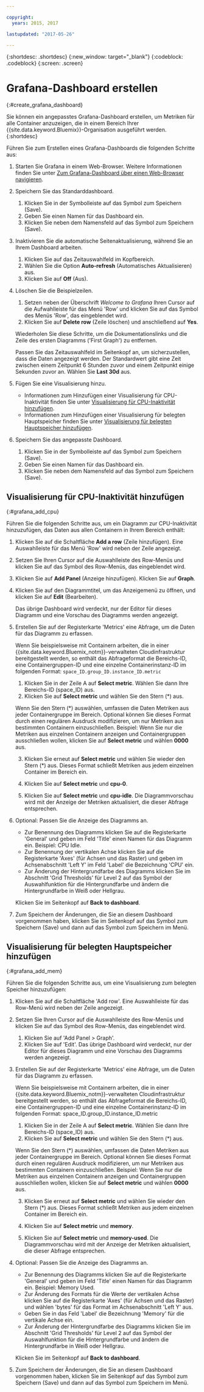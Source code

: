 ```yaml
---

copyright:
  years: 2015, 2017

lastupdated: "2017-05-26"

---
```



{:shortdesc: .shortdesc}
{:new_window: target="_blank"}
{:codeblock: .codeblock}
{:screen: .screen}

# Grafana-Dashboard erstellen
{:#create_grafana_dashboard}

Sie können ein angepasstes Grafana-Dashboard erstellen, um Metriken für alle Container anzuzeigen, die in einem Bereich Ihrer {{site.data.keyword.Bluemix}}-Organisation ausgeführt werden.
{:shortdesc}

Führen Sie zum Erstellen eines Grafana-Dashboards die folgenden Schritte aus:

1. Starten Sie Grafana in einem Web-Browser. Weitere Informationen finden Sie unter [Zum Grafana-Dashboard über einen Web-Browser navigieren](navigating_grafana.html#launch_grafana_from_browser).

2. Speichern Sie das Standarddashboard.

    1. Klicken Sie in der Symbolleiste auf das Symbol zum Speichern (Save).
    2. Geben Sie einen Namen für das Dashboard ein.
    3. Klicken Sie neben dem Namensfeld auf das Symbol zum Speichern (Save).
   
3. Inaktivieren Sie die automatische Seitenaktualisierung, während Sie an Ihrem Dashboard arbeiten. 

    1. Klicken Sie auf das Zeitauswahlfeld im Kopfbereich.
    2. Wählen Sie die Option **Auto-refresh** (Automatisches Aktualisieren) aus.
    3. Klicken Sie auf **Off** (Aus).
 
 5. Löschen Sie die Beispielzeilen.
 
     1. Setzen neben der Überschrift *Welcome to Grafana* Ihren Cursor auf die Aufwahlleiste für das Menü 'Row' und klicken Sie auf das Symbol des Menüs 'Row', das eingeblendet wird.
     2. Klicken Sie auf **Delete row** (Zeile löschen) und anschließend auf **Yes**.
     
     Wiederholen Sie diese Schritte, um die Dokumentationslinks und die Zeile des ersten Diagramms ('First Graph') zu entfernen. 
     
     Passen Sie das Zeitauswahlfeld im Seitenkopf an, um sicherzustellen, dass die Daten angezeigt werden. Der Standardwert gibt eine Zeit zwischen einem Zeitpunkt 6 Stunden zuvor und einem Zeitpunkt einige Sekunden zuvor an. Wählen Sie **Last 30d** aus.
     
6. Fügen Sie eine Visualisierung hinzu.

    * Informationen zum Hinzufügen einer Visualisierung für CPU-Inaktivität finden Sie unter [Visualisierung für CPU-Inaktivität hinzufügen](create_grafana_dashboard.html#grafana_add_cpu).
    * Informationen zum Hinzufügen einer Visualisierung für belegten Hauptspeicher finden Sie unter [Visualisierung für belegten Hauptspeicher hinzufügen](create_grafana_dashboard.html#grafana_add_mem).
        
7. Speichern Sie das angepasste Dashboard.

    1. Klicken Sie in der Symbolleiste auf das Symbol zum Speichern (Save).
    2. Geben Sie einen Namen für das Dashboard ein.
    3. Klicken Sie neben dem Namensfeld auf das Symbol zum Speichern (Save).
    

## Visualisierung für CPU-Inaktivität hinzufügen
{:#grafana_add_cpu}

Führen Sie die folgenden Schritte aus, um ein Diagramm zur CPU-Inaktivität hinzuzufügen, das Daten aus allen Containern in Ihrem Bereich enthält:

1. Klicken Sie auf die Schaltfläche **Add a row** (Zeile hinzufügen). Eine Auswahlleiste für das Menü 'Row' wird neben der Zeile angezeigt.
    
2. Setzen Sie Ihren Cursor auf die Auswahlleiste des Row-Menüs und klicken Sie auf das Symbol des Row-Menüs, das eingeblendet wird.

3. Klicken Sie auf **Add Panel** (Anzeige hinzufügen). Klicken Sie auf **Graph**.

4. Klicken Sie auf den Diagrammtitel, um das Anzeigemenü zu öffnen, und klicken Sie auf **Edit** (Bearbeiten). 

    Das übrige Dashboard wird verdeckt, nur der Editor für dieses Diagramm und eine Vorschau des Diagramms werden angezeigt.
    
5. Erstellen Sie auf der Registerkarte 'Metrics' eine Abfrage, um die Daten für das Diagramm zu erfassen. 

    Wenn Sie beispielsweise mit Containern arbeiten, die in einer {{site.data.keyword.Bluemix_notm}}-verwalteten Cloudinfrastruktur bereitgestellt werden, so enthält das Abfrageformat die Bereichs-ID, eine Containergruppen-ID und eine einzelne Containerinstanz-ID im folgenden Format: `space_ID.group_ID.instance_ID.metric`
        
    1. Klicken Sie in der Zeile A auf **Select metric**. Wählen Sie dann Ihre Bereichs-ID (space_ID) aus.
    2. Klicken Sie auf **Select metric** und wählen Sie den Stern (\*) aus.
    
    Wenn Sie den Stern (\*) auswählen, umfassen die Daten Metriken aus jeder Containergruppe im Bereich. Optional können Sie dieses Format durch einen regulären Ausdruck modifizieren, um nur Metriken aus bestimmten Containern einzuschließen. Beispiel: Wenn Sie nur die Metriken aus einzelnen Containern anzeigen und Containergruppen ausschließen wollen, klicken Sie auf **Select metric** und wählen **0000** aus.
        
    3. Klicken Sie erneut auf **Select metric** und wählen Sie wieder den Stern (\*) aus. Dieses Format schließt Metriken aus jedem einzelnen Container im Bereich ein.
        
    4. Klicken Sie auf **Select metric** und **cpu-0**.
        
    5. Klicken Sie auf **Select metric** und **cpu-idle**. Die Diagrammvorschau wird mit der Anzeige der Metriken aktualisiert, die dieser Abfrage entsprechen.
    
6. Optional: Passen Sie die Anzeige des Diagramms an.
    
    * Zur Benennung des Diagramms klicken Sie auf die Registerkarte 'General' und geben im Feld 'Title' einen Namen für das Diagramm ein. Beispiel: CPU Idle.
    * Zur Benennung der vertikalen Achse klicken Sie auf die Registerkarte 'Axes' (für Achsen und das Raster) und geben im Achsenabschnitt 'Left Y' im Feld 'Label' die Bezeichnung 'CPU' ein.
    * Zur Änderung der Hintergrundfarbe des Diagramms klicken Sie im Abschnitt 'Grid Thresholds' für Level 2 auf das Symbol der Auswahlfunktion für die Hintergrundfarbe und ändern die Hintergrundfarbe in Weiß oder Hellgrau.
    
    Klicken Sie im Seitenkopf auf **Back to dashboard**.
    
7. Zum Speichern der Änderungen, die Sie an diesem Dashboard vorgenommen haben, klicken Sie im Seitenkopf auf das Symbol zum Speichern (Save) und dann auf das Symbol zum Speichern im Menü.


## Visualisierung für belegten Hauptspeicher hinzufügen
{:#grafana_add_mem}

Führen Sie die folgenden Schritte aus, um eine Visualisierung zum belegten Speicher hinzuzufügen:

1. Klicken Sie auf die Schaltfläche 'Add row'. Eine Auswahlleiste für das Row-Menü wird neben der Zeile angezeigt.
   
2. Setzen Sie Ihren Cursor auf die Auswahlleiste des Row-Menüs und klicken Sie auf das Symbol des Row-Menüs, das eingeblendet wird.

    1. Klicken Sie auf 'Add Panel > Graph'.
    2. Klicken Sie auf 'Edit'. Das übrige Dashboard wird verdeckt, nur der Editor für dieses Diagramm und eine Vorschau des Diagramms werden angezeigt.
    
3. Erstellen Sie auf der Registerkarte 'Metrics' eine Abfrage, um die Daten für das Diagramm zu erfassen. 

    Wenn Sie beispielsweise mit Containern arbeiten, die in einer {{site.data.keyword.Bluemix_notm}}-verwalteten Cloudinfrastruktur bereitgestellt werden, so enthält das Abfrageformat die Bereichs-ID, eine Containergruppen-ID und eine einzelne Containerinstanz-ID im folgenden Format: space_ID.group_ID.instance_ID.metric
        
    1. Klicken Sie in der Zeile A auf **Select metric**. Wählen Sie dann Ihre Bereichs-ID (space_ID) aus.
    2. Klicken Sie auf **Select metric** und wählen Sie den Stern (\*) aus.
    
    Wenn Sie den Stern (\*) auswählen, umfassen die Daten Metriken aus jeder Containergruppe im Bereich. Optional können Sie dieses Format durch einen regulären Ausdruck modifizieren, um nur Metriken aus bestimmten Containern einzuschließen. Beispiel: Wenn Sie nur die Metriken aus einzelnen Containern anzeigen und Containergruppen ausschließen wollen, klicken Sie auf **Select metric** und wählen **0000** aus.
    
    3. Klicken Sie erneut auf **Select metric** und wählen Sie wieder den Stern (\*) aus. Dieses Format schließt Metriken aus jedem einzelnen Container im Bereich ein.
        
    4. Klicken Sie auf **Select metric** und **memory**.
        
    5. Klicken Sie auf **Select metric** und **memory-used**. Die Diagrammvorschau wird mit der Anzeige der Metriken aktualisiert, die dieser Abfrage entsprechen.
    
6. Optional: Passen Sie die Anzeige des Diagramms an.
    
    * Zur Benennung des Diagramms klicken Sie auf die Registerkarte 'General' und geben im Feld 'Title' einen Namen für das Diagramm ein. Beispiel: Memory Used.
    *  Zur Änderung des Formats für die Werte der vertikalen Achse klicken Sie auf die Registerkarte 'Axes' (für Achsen und das Raster) und wählen 'bytes' für das Format im Achsenabschnitt 'Left Y' aus.
    * Geben Sie in das Feld 'Label' die Bezeichnung 'Memory' für die vertikale Achse ein.
    * Zur Änderung der Hintergrundfarbe des Diagramms klicken Sie im Abschnitt 'Grid Thresholds' für Level 2 auf das Symbol der Auswahlfunktion für die Hintergrundfarbe und ändern die Hintergrundfarbe in Weiß oder Hellgrau.
    
    Klicken Sie im Seitenkopf auf **Back to dashboard**.

7. Zum Speichern der Änderungen, die Sie an diesem Dashboard vorgenommen haben, klicken Sie im Seitenkopf auf das Symbol zum Speichern (Save) und dann auf das Symbol zum Speichern im Menü.

